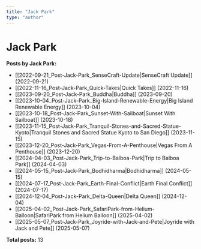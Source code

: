 ```yaml
---
title: "Jack Park"
type: "author"
---
```


# Jack Park

**Posts by Jack Park:**

- [[2022-09-21_Post-Jack-Park_SenseCraft-Update|SenseCraft Update]] (2022-09-21)
- [[2022-11-16_Post-Jack-Park_Quick-Takes|Quick Takes]] (2022-11-16)
- [[2023-09-20_Post-Jack-Park_Buddha|Buddha]] (2023-09-20)
- [[2023-10-04_Post-Jack-Park_Big-Island-Renewable-Energy|Big Island Renewable Energy]] (2023-10-04)
- [[2023-10-18_Post-Jack-Park_Sunset-With-Sailboat|Sunset With Sailboat]] (2023-10-18)
- [[2023-11-15_Post-Jack-Park_Tranquil-Stones-and-Sacred-Statue-Kyoto|Tranquil Stones and Sacred Statue Kyoto to San Diego]] (2023-11-15)
- [[2023-12-20_Post-Jack-Park_Vegas-From-A-Penthouse|Vegas From A Penthouse]] (2023-12-20)
- [[2024-04-03_Post-Jack-Park_Trip-to-Balboa-Park|Trip to Balboa Park]] (2024-04-03)
- [[2024-05-15_Post-Jack-Park_Bodhidharma|Bodhidharma]] (2024-05-15)
- [[2024-07-17_Post-Jack-Park_Earth-Final-Conflict|Earth Final Conflict]] (2024-07-17)
- [[2024-12-04_Post-Jack-Park_Delta-Queen|Delta Queen]] (2024-12-04)
- [[2025-04-02_Post-Jack-Park_SafariPark-from-Helium-Balloon|SafariPark from Helium Balloon]] (2025-04-02)
- [[2025-05-07_Post-Jack-Park_Joyride-with-Jack-and-Pete|Joyride with Jack and Pete]] (2025-05-07)

**Total posts:** 13
